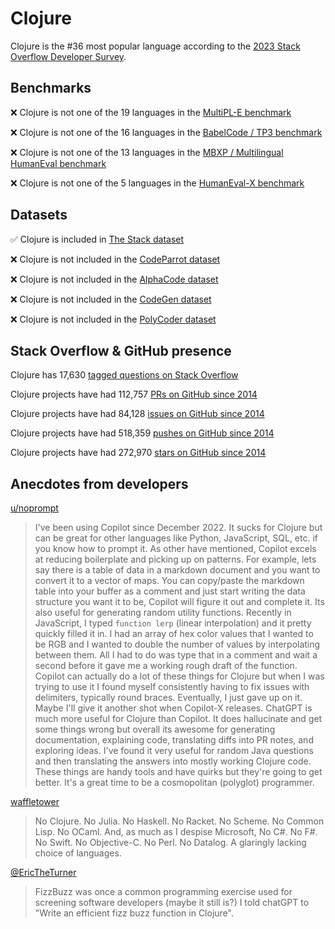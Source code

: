 # Clojure

Clojure is the #36 most popular language according to the [2023 Stack Overflow Developer Survey](https://survey.stackoverflow.co/2023/#section-most-popular-technologies-programming-scripting-and-markup-languages).

## Benchmarks

❌ Clojure is not one of the 19 languages in the [MultiPL-E benchmark](https://blog.continue.dev/an-introduction-to-code-llm-benchmarks-for-software-engineers/#:~:text=couple%20notable%20mentions-,4.%20MultiPL%2DE,-Creator%3A%20Northeastern)

❌ Clojure is not one of the 16 languages in the [BabelCode / TP3 benchmark](https://blog.continue.dev/an-introduction-to-code-llm-benchmarks-for-software-engineers/#:~:text=amazon%2Dscience/mxeval-,12.%20BabelCode%20/%20TP3,-Creator%3A%20Google)

❌ Clojure is not one of the 13 languages in the [MBXP / Multilingual HumanEval benchmark](https://blog.continue.dev/an-introduction-to-code-llm-benchmarks-for-software-engineers/#:~:text=11.%20MBXP%20/%20Multilingual%20HumanEval)

❌ Clojure is not one of the 5 languages in the [HumanEval-X benchmark](https://blog.continue.dev/an-introduction-to-code-llm-benchmarks-for-software-engineers/#:~:text=Some%20multilingual%C2%A0benchmarks-,10.%20HumanEval%2DX,-Creator%3A%20Tsinghua)

## Datasets

✅ Clojure is included in [The Stack dataset](https://arxiv.org/abs/2211.15533)

❌ Clojure is not included in the [CodeParrot dataset](https://huggingface.co/datasets/codeparrot/github-code)

❌ Clojure is not included in the [AlphaCode dataset](https://arxiv.org/abs/2203.07814)

❌ Clojure is not included in the [CodeGen dataset](https://arxiv.org/abs/2203.13474)

❌ Clojure is not included in the [PolyCoder dataset](https://arxiv.org/abs/2202.13169)

## Stack Overflow & GitHub presence

Clojure has 17,630 [tagged questions on Stack Overflow](https://stackoverflow.com/tags)

Clojure projects have had 112,757 [PRs on GitHub since 2014](https://madnight.github.io/githut/#/pull_requests/2023/3)

Clojure projects have had 84,128 [issues on GitHub since 2014](https://madnight.github.io/githut/#/issues/2023/3)

Clojure projects have had 518,359 [pushes on GitHub since 2014](https://madnight.github.io/githut/#/pushes/2023/3)

Clojure projects have had 272,970 [stars on GitHub since 2014](https://madnight.github.io/githut/#/stars/2023/3)

## Anecdotes from developers

[u/noprompt](https://www.reddit.com/r/Clojure/comments/148nhuj/comment/jo2z2n8)
> I've been using Copilot since December 2022. It sucks for Clojure but can be great for other languages like Python, JavaScript, SQL, etc. if you know how to prompt it. As other have mentioned, Copilot excels at reducing boilerplate and picking up on patterns. For example, lets say there is a table of data in a markdown document and you want to convert it to a vector of maps. You can copy/paste the markdown table into your buffer as a comment and just start writing the data structure you want it to be, Copilot will figure it out and complete it. Its also useful for generating random utility functions. Recently in JavaScript, I typed `function lerp` (linear interpolation) and it pretty quickly filled it in. I had an array of hex color values that I wanted to be RGB and I wanted to double the number of values by interpolating between them. All I had to do was type that in a comment and wait a second before it gave me a working rough draft of the function. Copilot can actually do a lot of these things for Clojure but when I was trying to use it I found myself consistently having to fix issues with delimiters, typically round braces. Eventually, I just gave up on it. Maybe I'll give it another shot when Copilot-X releases. ChatGPT is much more useful for Clojure than Copilot. It does hallucinate and get some things wrong but overall its awesome for generating documentation, explaining code, translating diffs into PR notes, and exploring ideas. I've found it very useful for random Java questions and then translating the answers into mostly working Clojure code. These things are handy tools and have quirks but they're going to get better. It's a great time to be a cosmopolitan (polyglot) programmer.

[waffletower](https://news.ycombinator.com/item?id=35803856)
> No Clojure. No Julia. No Haskell. No Racket. No Scheme. No Common Lisp. No OCaml. And, as much as I despise Microsoft, No C#. No F#. No Swift. No Objective-C. No Perl. No Datalog. A glaringly lacking choice of languages.

[@EricTheTurner](https://x.com/EricTheTurner/status/1600344406166380544?s=20)
> FizzBuzz was once a common programming exercise used for screening software developers (maybe it still is?)  I told chatGPT to "Write an efficient fizz buzz function in Clojure".